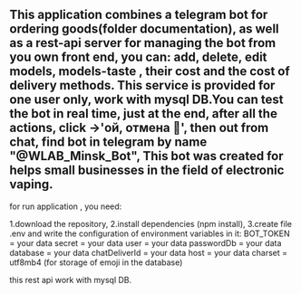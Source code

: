 ## This application combines a telegram bot for ordering goods(folder documentation), as well as a rest-api server for managing the bot from you own front end, you can: add, delete, edit models, models-taste , their cost and the cost of delivery methods. This service is provided for one user only, work with mysql DB.You can test the bot in real time, just at the end, after all the actions, click ->'ой, отмена 🤭', then out from chat, find bot in telegram by name "@WLAB_Minsk_Bot", This bot was created for helps small businesses in the field of electronic vaping.

for run application , you need:

1.download the repository,
2.install dependencies (npm install),
3.create file .env and write the configuration of environment variables in it:
BOT_TOKEN = your data
secret = your data
user = your data
passwordDb = your data
database = your data
chatDeliverId = your data
host = your data
charset = utf8mb4 (for storage of emoji in the database)

this rest api work with mysql DB.
